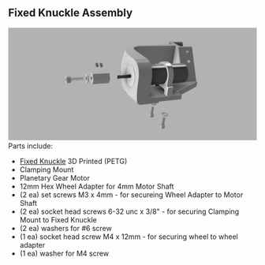 ## Fixed Knuckle Assembly
![Fixed Knuckle Assembly](/Images/Fixed_Knuckle_Assy.png?raw=true "Fixed Knuckle Assembly")
Parts include:
+ [Fixed Knuckle](/3d%20Prints/Fixed%20Knuckle%20Right.stl) 3D Printed (PETG)
+ Clamping Mount
+ Planetary Gear Motor
+ 12mm Hex Wheel Adapter for 4mm Motor Shaft
+ (2 ea) set screws M3 x 4mm - for secureing Wheel Adapter to Motor Shaft
+ (2 ea) socket head screws 6-32 unc x 3/8" - for securing Clamping Mount to Fixed Knuckle
+ (2 ea) washers for #6 screw
+ (1 ea) socket head screw M4 x 12mm - for securing wheel to wheel adapter
+ (1 ea) washer for M4 screw

